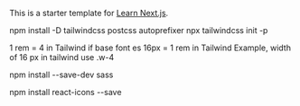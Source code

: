 This is a starter template for [Learn Next.js](https://nextjs.org/learn).


npm install -D tailwindcss postcss autoprefixer
npx tailwindcss init -p

1 rem = 4 in Tailwind
if base font es 16px = 1 rem in Tailwind
Example, width of 16 px in tailwind
use .w-4

npm install --save-dev sass

npm install react-icons --save